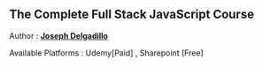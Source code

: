 ## The Complete Full Stack JavaScript Course 

Author : [**Joseph Delgadillo**](https://twitter.com/JTD_Courses?s=20)

Available Platforms : Udemy[Paid] , Sharepoint [Free]


